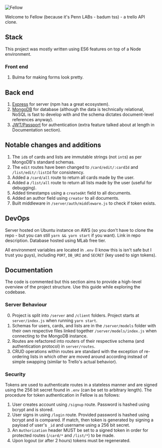![Fellow](https://i.imgur.com/lW87eyU.png)

Welcome to Fellow (because it's Penn LABs - badum tss) - a trello API clone.

## Stack

This project was mostly written using ES6 features on top of a Node environment.

### Front end

1. Bulma for making forms look pretty.

## Back end

1. [Express](https://expressjs.com) for server (npm has a great ecosystem).
2. [MongoDB](https://www.mongodb.com/) for database (although the data is technically relational, NoSQL is fast to develop with and the schema dictates document-level references anyway).
3. [JWT/Passport](https://jwt.io/) for authentication (extra feature talked about at length in Documentation section).

## Notable changes and additions

1. The `id`s of cards and lists are immutable strings (not `int`s) as per MongoDB's standard schemas.
2. The `edit` routes have been changed to `/card/edit/:cardId` and `/list/edit/:listId` for consistency.
3. Added a `/card/all` route to return all cards made by the user.
4. Added a `/list/all` route to return all lists made by the user (useful for debugging).
5. Added timestamps using a `createdAt` field to all documents.
6. Added an author field using `creator` to all documents.
7. Built middleware in `/server/auth/middleware.js` to check if token exists.

## DevOps

Server hosted on Ubuntu instance on AWS (so you don't have to clone the repo - but you can still `yarn && yarn start` if you want). Link in repo description. Database hosted using MLab free tier.

All environment variables are located in `.env` (I know this is isn't safe but I trust you guys), including `PORT`, `DB_URI` and `SECRET` (key used to sign tokens).

## Documentation

The code is commented but this section aims to provide a high-level overview of the project structure. Use this guide while exploring the codebase.

### Server Behaviour

0. Project is split into `/server` and `/client` folders. Project starts at `server/index.js` when running `yarn start`. 
1. Schemas for users, cards, and lists are in the `/server/models` folder with their own respective files linked together `/server/models/index.js` when connecting to the MongoDB instance.
2. Routes are refactored into routers of their respective schema (and authentication protocol) in `server/routes`. 
3. CRUD operations within routes are standard with the exception of re-ordering lists in which other are moved around according instead of simple swapping (similar to Trello's actual behavior).

### Security

Tokens are used to authenticate routes in a stateless manner and are signed using the 256 bit secret found in `.env` (can be set to arbitrary length). The procedure for token authentication in Fellow is as follows:

1. User creates account using `/signup` route. Password is hashed using bcrypt and is stored.
2. User signs in using `/login` route. Provided password is hashed using bcrypt and is compared. If match, then token is generated by signing a payload of user's `_id` and username using a 256 bit secret.
4. An `Authorization` header MUST be set to a signed token in order for protected routes (`/card/*` and `/list/*`) to be made.
5. Upon logout (or after 2 hours) tokens must be regenerated.